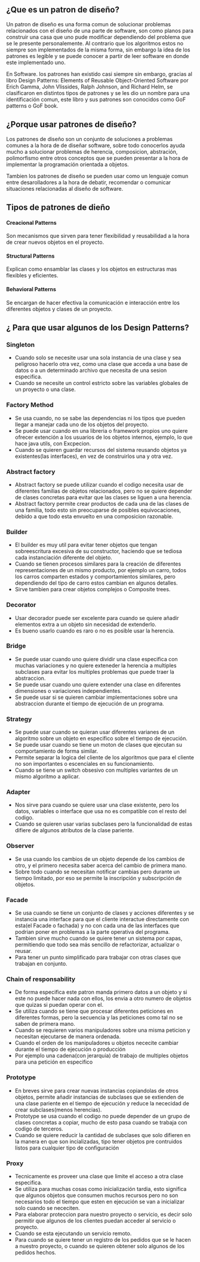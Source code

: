 ## ¿Que es un patron de diseño?
Un patron de diseño es una forma comun de solucionar problemas relacionados con el diseño de una parte de software,  son como planos para construir una casa que uno pude modificar dependiendo del problema que se le presente personalemente. Al contrario que los algoritmos estos no siempre son implementados de la misma forma, sin embargo la idea de los patrones es legible y se puede conocer a partir de leer software en donde este implementado uno.

En Software. los patrones han existido casi siempre sin embargo, gracias al libro Design Patterns: Elements of Reusable Object-Oriented Software por Erich Gamma, John Vlissides, Ralph Johnson, and Richard Helm, se clasificaron en distintos tipos de patrones y se les dio un nombre para una identificación comun, este libro y sus patrones son conocidos como GoF patterns o GoF book.

## ¿Porque usar patrones de diseño?

Los patrones de diseño son un conjunto de soluciones a problemas comunes a la hora de de diseñar software, sobre todo conocerlos ayuda mucho a solucionar problemas de herencia, composicion, abstración, polimorfismo entre otros conceptos que se pueden presentar a la hora de implementar la programación orientada a objetos.

Tambien los patrones de diseño se pueden usar como un lenguaje comun entre desarolladores a la hora de debatir, recomendar o comunicar situaciones relacionadas al diseño de software.

## Tipos de patrones de dieño

#### Creacional Patterns
Son mecanismos que sirven para tener flexibilidad y reusabilidad a la hora de crear nuevos objetos en el proyecto.

#### Structural Patterns
Explican como ensamblar las clases y los objetos en estructuras mas flexibles y eficientes.

#### Behavioral Patterns
Se encargan de hacer efectiva la comunicación e interacción entre los diferentes objetos y clases de un proyecto.

## ¿ Para que usar algunos de los Design Patterns?

### Singleton

- Cuando solo se necesite usar una sola instancia de una clase y sea peligroso hacerlo otra vez, como una clase que acceda a una base de datos o a un determinado archivo que necesita de una sesion especifica.
- Cuando se necesite un control estricto sobre las variables globales de un proyecto o una clase.

### Factory Method

- Se usa cuando, no se sabe las dependencias ni los tipos que pueden llegar a manejar cada uno de los objetos del proyecto.
- Se puede usar cuando en una libreria o framework propios uno quiere ofrecer extención a los usuarios de los objetos internos, ejemplo,  lo que hace java utils, con Excpecion.
- Cuando se quieren guardar recursos del sistema reusando objetos ya existentes(las interfaces), en vez de construirlos una y otra vez.

### Abstract factory

- Abstract factory se puede utilizar cuando el codigo necesita usar de diferentes familias de objetos relacionados, pero no se quiere depender de clases concretas para evitar que las clases se liguen a una herencia.
- Abstract factory permite crear productos de cada una de las clases de una familia, todo esto sin preocuparse de posibles equivocaciones, debido a que todo esta envuelto en una composicion razonable.

### Builder

- El builder es muy util para evitar tener objetos que tengan sobreescritura excesiva de su constructor, haciendo que se tediosa cada instanciación diferente del objeto.
- Cuando se tienen procesos similares para la creación de diferentes representaciones de un mismo producto, por ejemplo un carro,  todos los carros comparten estados y comportamientos similares, pero dependiendo del tipo de carro estos cambian en algunos detalles.
- Sirve tambien para crear objetos complejos o Composite trees.

### Decorator

- Usar decorador puede ser excelente para cuando se quiere añadir elementos extra a un objeto sin necesidad de extenderlo.
- Es bueno usarlo cuando es raro o no es posible usar la herencia.

### Bridge 

- Se puede usar cuando uno quiere dividir una clase especifica con muchas variaciones y no quiere exteneder la herencia a multiples subclases para evitar los multiples problemas que puede traer la abstraccion.
- Se puede usar cuando uno quiere extender una clase en diferentes dimensiones o variaciones independientes.
- Se puede usar si se quieren cambiar implementaciones sobre una abstraccion durante el tiempo de ejecución de un programa.

### Strategy

- Se puede usar cuando se quieran usar diferentes varianes de un algoritmo sobre un objeto en especifico sobre el tiempo de ejecución.
- Se puede usar cuando se tiene un moton de clases que ejecutan su comportamiento de forma similar.
- Permite separar la logica del cliente de los algoritmos que para el cliente no son importantes o escenciales en su funcionamiento.
- Cuando se tiene un switch obsesivo con multiples variantes de un mismo algoritmo a aplicar.

### Adapter

- Nos sirve para cuando se quiere usar una clase existente, pero los datos, variables o interface que usa no es compatible con el resto del codigo.
- Cuando se quieren usar varias subclases pero la funcionalidad de estas difiere de algunos atributos de la clase pariente.

### Observer

- Se usa cuando los cambios de un objeto depende de los cambios de otro, y el primero necesita saber acerca del cambio de primera mano.
- Sobre todo cuando se necesitan notificar cambias pero durante un tiempo limitado, por eso se permite la inscripción y subscripción de objetos.

### Facade 
- Se usa cuando se tiene un conjunto de clases y acciones diferentes y se instancia una interface para que el cliente interactue directamente con esta(el Facade o  fachada) y no con cada una de las interfaces que podrian poner en problemas a la parte operativa del programa.
- Tambien sirve mucho cuando se quiere tener un sistema por capas, permitiendo que todo sea más sencillo de refactorizar, actualizar o reusar.
- Para tener un punto simplificado para trabajar con otras clases que trabajan en conjunto.

### Chain of responsability

- De forma especifica este patron manda primero datos a un objeto y si este no puede hacer nada con ellos, los envia a otro numero de objetos que quizas si puedan operar con el.
- Se utiliza cuando se tiene que procesar diferentes peticiones en diferentes formas, pero la secuencia y las peticiones como tal no se saben de primera mano.
- Cuando se requieren varios manipuladores sobre una misma peticion y necesitan ejecutarse de manera ordenada.
- Cuando el orden de los manipuladores u objetos nececite cambiar durante el tiempo de ejecución o producción
- Por ejemplo una cadena(con jerarquia) de trabajo de multiples objetos para una petición en especifico

### Prototype

- En breves sirve para crear nuevas instancias copiandolas de otros objetos, permite añadir instancias de subclases que se extienden de una clase pariente en el tiempo de ejecución y reduce la nececidad de crear subclases(menos herencias).
- Prototype se usa cuando el codigo no puede depender de un grupo de clases concretas a copiar, mucho de esto pasa cuando se trabaja con codigo de terceros.
- Cuando se quiere reducir la cantidad de subclases que solo difieren en la manera en que son incializadas, tipo tener objetos pre contruidos listos para cualquier tipo de configuración 

### Proxy

- Tecnicamente es proveer una clase que limite el acceso a otra clase especifica.
- Se utiliza para muchas cosas como inicialización tardia, esto significa que algunos objetos que consumen muchos recursos pero no son necesarios todo el tiempo que esten en ejecución se van a inicializar solo cuando se nececiten.
- Para elaborar proteccion para nuestro proyecto o servicio, es decir solo permitir que algunos de los clientes puedan acceder al servicio o proyecto.
- Cuando se esta ejecutando un servicio remoto.
- Para cuando se quiere tener un registro de los pedidos que se le hacen a nuestro proyecto, o cuando se quieren obtener solo algunos de los pedidos hechos.
